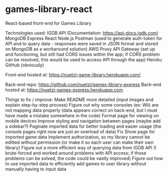# games-library-react
React-based front-end for Games Library

Technologies used:
IGDB API (Documentation: https://api-docs.igdb.com)
MongoDB
Express
React
Node.js
Postman (used to generate auth-token for API and to query data - responses were saved in JSON format and stored on MongoDB as a workaround solution)
AWS Proxy API Gateway (set up and functioning, but still had CORS issues within the app; if CORS problem can be resolved, this would be used to access API through the app)
Heroku
GitHub (obviously)

Front-end hosted at: https://nuetzi-game-library.herokuapp.com/

Back-end repo: https://github.com/nuetzi/games-library-express
Back-end hosted at: https://nuetzi-games-express.herokuapp.com


Things to fix / improve:
Make README more detailed (input images and explain step-by-step process)
Figure out why some consoles (ex: Wii) are not mapping data properly (data appears correct on back-end, but I must have made a mistake somewhere in the code)
Format page for viewing on mobile devices
Improve styling and navigation between pages (maybe add a sidebar?)
Paginate imported data for better loading and easier usage (the console pages right now are just an overload of data)
Fix Show page for imported game data
Implement authorization, so my library cannot be editted without permission (or make it so each user can make their own library)
Figure out a more efficient way of querying data from IGDB API (I brute-forced and worked around problems with API access; if those problems can be solved, the code could be vastly improved)
Figure out how to use imported data to efficiently add games to user library without manually having to input data